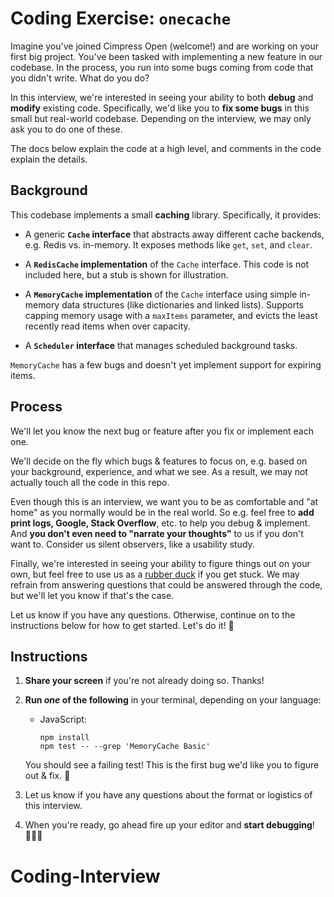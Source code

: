 # Coding Exercise: `onecache`

Imagine you've joined Cimpress Open (welcome!) and are working on your first big project.
You've been tasked with implementing a new feature in our codebase.
In the process, you run into some bugs coming from code that you didn't write.
What do you do?

In this interview, we're interested in seeing your ability to both
**debug** and **modify** existing code.
Specifically, we'd like you to **fix some bugs** in this small but
real-world codebase. Depending on the interview, we may only ask you to do
one of these.

The docs below explain the code at a high level, and comments in the code explain the details.

## Background

This codebase implements a small **caching** library. Specifically, it provides:

-   A generic **`Cache` interface** that abstracts away different cache backends,
    e.g. Redis vs. in-memory. It exposes methods like `get`, `set`, and `clear`.

-   A **`RedisCache` implementation** of the `Cache` interface.
    This code is not included here, but a stub is shown for illustration.

-   A **`MemoryCache` implementation** of the `Cache` interface using simple
    in-memory data structures (like dictionaries and linked lists).
    Supports capping memory usage with a `maxItems` parameter,
    and evicts the least recently read items when over capacity.

-   A **`Scheduler` interface** that manages scheduled background tasks.

`MemoryCache` has a few bugs and doesn't yet implement support for expiring items.

## Process

We'll let you know the next bug or feature after you fix or implement each one.

We'll decide on the fly which bugs & features to focus on,
e.g. based on your background, experience, and what we see.
As a result, we may not actually touch all the code in this repo.

Even though this is an interview, we want you to be as comfortable and "at home"
as you normally would be in the real world.
So e.g. feel free to **add print logs, Google, Stack Overflow**, etc.
to help you debug & implement.
And **you don't even need to "narrate your thoughts"** to us if you don't want to.
Consider us silent observers, like a usability study.

Finally, we're interested in seeing your ability to figure things out on your own,
but feel free to use us as a [rubber duck](https://en.wikipedia.org/wiki/Rubber_duck_debugging)
if you get stuck.
We may refrain from answering questions that could be answered through the code,
but we'll let you know if that's the case.

Let us know if you have any questions. Otherwise, continue on to the instructions below
for how to get started. Let's do it! 🚀

## Instructions

1.  **Share your screen** if you're not already doing so. Thanks!

2.  **Run _one_ of the following** in your terminal, depending on your language:

    -   JavaScript:

        ```
        npm install
        npm test -- --grep 'MemoryCache Basic'
        ```

    You should see a failing test!
    This is the first bug we'd like you to figure out & fix. 🐞

3.  Let us know if you have any questions
    about the format or logistics of this interview.

4.  When you're ready, go ahead fire up your editor and **start debugging**! 👩🏽‍💻

# Coding-Interview
